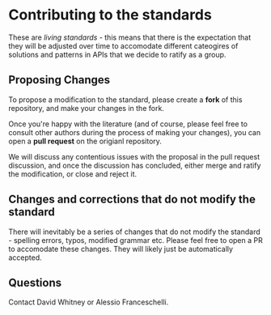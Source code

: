 # Contributing to the standards

These are *living standards* - this means that there is the expectation that they will be adjusted over time to accomodate different cateogires of solutions and patterns in APIs that we decide to ratify as a group.

## Proposing Changes

To propose a modification to the standard, please create a **fork** of this repository, and make your changes in the fork.

Once you're happy with the literature (and of course, please feel free to consult other authors during the process of making your changes), you can open a **pull request** on the origianl repository.

We will discuss any contentious issues with the proposal in the pull request discussion, and once the discussion has concluded, either merge and ratify the modification, or close and reject it.

## Changes and corrections that do not modify the standard

There will inevitably be a series of changes that do not modify the standard - spelling errors, typos, modified grammar etc. Please feel free to open a PR to accomodate these changes. They will likely just be automatically accepted.

## Questions

Contact David Whitney or Alessio Franceschelli.
